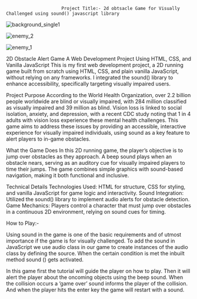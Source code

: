                          Project Title:- 2d obtsacle Game for Visually  Challenged using sound() javascript library     
![background_single1](https://github.com/user-attachments/assets/a3c2171c-1af2-49f6-8660-7fcc92ea169c)




![enemy_2](https://github.com/user-attachments/assets/9a0e6fe7-04f0-45b9-be0a-5f3c2e8944cd)





![enemy_1](https://github.com/user-attachments/assets/1faa3f1b-5f28-4209-a850-5239c21647d5)


2D Obstacle Alert Game
A Web Development Project Using HTML, CSS, and Vanilla JavaScript
This is my first web development project, a 2D running game built from scratch using HTML, CSS, and plain vanilla JavaScript, without relying on any frameworks. I integrated the sound() library to enhance accessibility, specifically targeting visually impaired users.

Project Purpose
According to the World Health Organization, over 2.2 billion people worldwide are blind or visually impaired, with 284 million classified as visually impaired and 39 million as blind. Vision loss is linked to social isolation, anxiety, and depression, with a recent CDC study noting that 1 in 4 adults with vision loss experience these mental health challenges. This game aims to address these issues by providing an accessible, interactive experience for visually impaired individuals, using sound as a key feature to alert players to in-game obstacles.

What the Game Does
In this 2D running game, the player’s objective is to jump over obstacles as they approach. A beep sound plays when an obstacle nears, serving as an auditory cue for visually impaired players to time their jumps. The game combines simple graphics with sound-based navigation, making it both functional and inclusive.

Technical Details
Technologies Used: HTML for structure, CSS for styling, and vanilla JavaScript for game logic and interactivity.
Sound Integration: Utilized the sound() library to implement audio alerts for obstacle detection.
Game Mechanics: Players control a character that must jump over obstacles in a continuous 2D environment, relying on sound cues for timing.

 How to Play:-


Using sound in the game is one of the basic requirements and of utmost importance if the game is for visually challenged. To add the sound in JavaScript we use audio class in our game to create instances of the audio class by defining the source. When the certain condition is met the inbuilt method sound () gets activated.

In this game first the tutorial will guide the player on how to play. Then it will alert the player about the oncoming objects using the beep sound. When the collision occurs a ‘game over’ sound informs the player of the collision. And when the player hits the enter key the game will restart with a sound.








